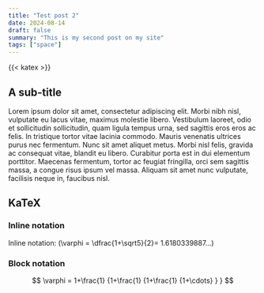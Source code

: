 ```yaml
---
title: "Test post 2"
date: 2024-08-14
draft: false
summary: "This is my second post on my site"
tags: ["space"]
---
```


{{< katex >}}

## A sub-title

Lorem ipsum dolor sit amet, consectetur adipiscing elit. Morbi nibh nisl, vulputate eu lacus vitae, maximus molestie libero. Vestibulum laoreet, odio et sollicitudin sollicitudin, quam ligula tempus urna, sed sagittis eros eros ac felis. In tristique tortor vitae lacinia commodo. Mauris venenatis ultrices purus nec fermentum. Nunc sit amet aliquet metus. Morbi nisl felis, gravida ac consequat vitae, blandit eu libero. Curabitur porta est in dui elementum porttitor. Maecenas fermentum, tortor ac feugiat fringilla, orci sem sagittis massa, a congue risus ipsum vel massa. Aliquam sit amet nunc vulputate, facilisis neque in, faucibus nisl.

## KaTeX 

### Inline notation 

Inline notation: \(\varphi = \dfrac{1+\sqrt5}{2}= 1.6180339887…\)

### Block notation

$$
 \varphi = 1+\frac{1} {1+\frac{1} {1+\frac{1} {1+\cdots} } }
$$